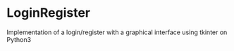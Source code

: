 # LoginRegister
Implementation of a login/register with a graphical interface using tkinter on Python3 
